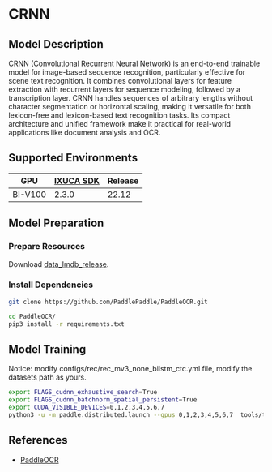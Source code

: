 # CRNN

## Model Description

CRNN (Convolutional Recurrent Neural Network) is an end-to-end trainable model for image-based sequence recognition,
particularly effective for scene text recognition. It combines convolutional layers for feature extraction with
recurrent layers for sequence modeling, followed by a transcription layer. CRNN handles sequences of arbitrary lengths
without character segmentation or horizontal scaling, making it versatile for both lexicon-free and lexicon-based text
recognition tasks. Its compact architecture and unified framework make it practical for real-world applications like
document analysis and OCR.

## Supported Environments

| GPU    | [IXUCA SDK](https://gitee.com/deep-spark/deepspark#%E5%A4%A9%E6%95%B0%E6%99%BA%E7%AE%97%E8%BD%AF%E4%BB%B6%E6%A0%88-ixuca) | Release |
|--------|-----------|---------|
| BI-V100 | 2.3.0     |  22.12  |

## Model Preparation

### Prepare Resources

Download [data_lmdb_release](https://github.com/clovaai/deep-text-recognition-benchmark#download-lmdb-dataset-for-traininig-and-evaluation-from-here).

### Install Dependencies

```bash
git clone https://github.com/PaddlePaddle/PaddleOCR.git

cd PaddleOCR/
pip3 install -r requirements.txt
```

## Model Training

Notice: modify configs/rec/rec_mv3_none_bilstm_ctc.yml file, modify the datasets path as yours.

```bash
export FLAGS_cudnn_exhaustive_search=True
export FLAGS_cudnn_batchnorm_spatial_persistent=True
export CUDA_VISIBLE_DEVICES=0,1,2,3,4,5,6,7
python3 -u -m paddle.distributed.launch --gpus 0,1,2,3,4,5,6,7  tools/train.py -c configs/rec/rec_mv3_none_bilstm_ctc.yml Global.use_visualdl=True
```

## References

- [PaddleOCR](https://github.com/PaddlePaddle/PaddleOCR)
